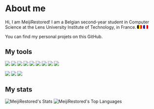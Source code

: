 # About me

Hi, I am MeijiRestored! I am a Belgian second-year student in Computer Science at the Lens University Institute of Technology, in France. <img src="img/be.svg" style="width: 16px; border-radius:3px"> <img src="img/fr.svg" style="width: 16px; border-radius:3px">

You can find my personal projets on this GitHub.

## My tools

<img src="https://img.shields.io/badge/HTML%20-f06529?&style=for-the-badge&logo=html5&logoColor=white"> <img src="https://img.shields.io/badge/css%20-264de4?&style=for-the-badge&logo=css3&logoColor=white"> <img src="https://img.shields.io/badge/javascript%20-%23323330.svg?&style=for-the-badge&logo=javascript&logoColor=%23F7DF1E"> <img src="https://img.shields.io/badge/sqlite%20-blue?&style=for-the-badge&logo=sqlite&logoColor=white"> <img src="https://img.shields.io/badge/Java%20-%23E00033.svg?&style=for-the-badge&logo=java&logoColor=white"> <img src="https://img.shields.io/badge/python%20-%2314354C.svg?&style=for-the-badge&logo=python&logoColor=white"> <img src="https://img.shields.io/badge/PHP%20-%23777BB4.svg?&style=for-the-badge&logo=php&logoColor=white"> <img src="https://img.shields.io/badge/flask%20-black?&style=for-the-badge&logo=flask&logoColor=white"> <img src="https://img.shields.io/badge/laravel%20-red?&style=for-the-badge&logo=laravel&logoColor=white">

<img src="https://img.shields.io/badge/git%20-%23F05032.svg?&style=for-the-badge&logo=git&logoColor=white"/> <img src="http://img.shields.io/badge/-VS%20Code-000000?style=for-the-badge&logo=visual-studio-code&logoColor=blue"> <img src="http://img.shields.io/badge/- jetbrains%20ide-purple?style=for-the-badge&logo=jetbrains&logoColor=white">

## My stats
![MeijiRestored's Stats](https://github-readme-stats.vercel.app/api?username=MeijiRestored&theme=tokyonight&show_icons=true&hide_border=true&count_private=true) ![MeijiRestored's Top Languages](https://github-readme-stats.vercel.app/api/top-langs/?username=MeijiRestored&theme=tokyonight&show_icons=true&hide_border=true&layout=compact)
